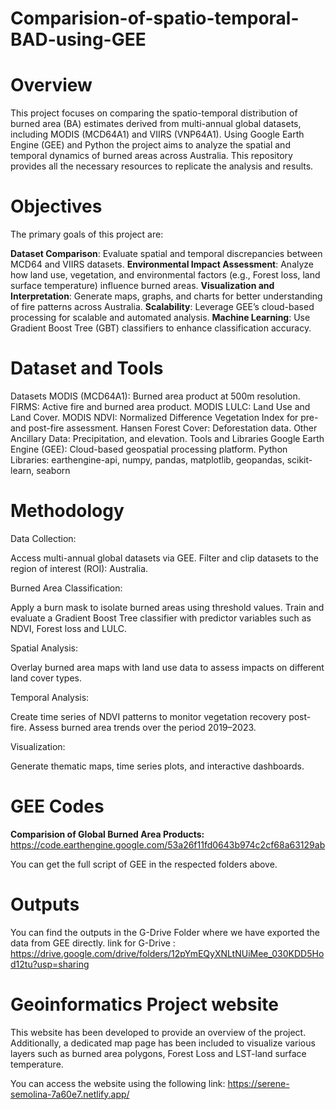 # Comparision-of-spatio-temporal-BAD-using-GEE
# Overview
This project focuses on comparing the spatio-temporal distribution of burned area (BA) estimates derived from multi-annual global datasets, including MODIS (MCD64A1) and VIIRS (VNP64A1). Using Google Earth Engine (GEE) and Python the project aims to analyze the spatial and temporal dynamics of burned areas across Australia. This repository provides all the necessary resources to replicate the analysis and results.
# Objectives
The primary goals of this project are:

**Dataset Comparison**: Evaluate spatial and temporal discrepancies between MCD64 and VIIRS datasets.
**Environmental Impact Assessment**: Analyze how land use, vegetation, and environmental factors (e.g., Forest loss, land surface temperature) influence burned areas.
**Visualization and Interpretation**: Generate maps, graphs, and charts for better understanding of fire patterns across Australia.
**Scalability**: Leverage GEE’s cloud-based processing for scalable and automated analysis.
**Machine Learning**: Use Gradient Boost Tree (GBT) classifiers to enhance classification accuracy.
# Dataset and Tools
Datasets
MODIS (MCD64A1): Burned area product at 500m resolution.
FIRMS: Active fire and burned area product.
MODIS LULC: Land Use and Land Cover.
MODIS NDVI: Normalized Difference Vegetation Index for pre- and post-fire assessment.
Hansen Forest Cover: Deforestation data.
Other Ancillary Data: Precipitation, and elevation.
Tools and Libraries
Google Earth Engine (GEE): Cloud-based geospatial processing platform.
Python Libraries: earthengine-api, numpy, pandas, matplotlib, geopandas, scikit-learn, seaborn

# Methodology
Data Collection:

Access multi-annual global datasets via GEE.
Filter and clip datasets to the region of interest (ROI): Australia.

Burned Area Classification:

Apply a burn mask to isolate burned areas using threshold values.
Train and evaluate a Gradient Boost Tree classifier with predictor variables such as NDVI, Forest loss and LULC.

Spatial Analysis:

Overlay burned area maps with land use data to assess impacts on different land cover types.

Temporal Analysis:

Create time series of NDVI patterns to monitor vegetation recovery post-fire.
Assess burned area trends over the period 2019–2023.

Visualization:

Generate thematic maps, time series plots, and interactive dashboards.
# GEE Codes 
**Comparision of Global Burned Area Products:** 
https://code.earthengine.google.com/53a26f11fd0643b974c2cf68a63129ab

You can get the full script of GEE in the respected folders above.
# Outputs
You can find the outputs in the G-Drive Folder where we have exported the data from GEE directly.
link for G-Drive : https://drive.google.com/drive/folders/12pYmEQyXNLtNUiMee_030KDD5Hod12tu?usp=sharing

# Geoinformatics Project website
This website has been developed to provide an overview of the project. Additionally, a dedicated map page has been included to visualize various layers such as burned area polygons, Forest Loss and LST-land surface temperature.

You can access the website using the following link: https://serene-semolina-7a60e7.netlify.app/
